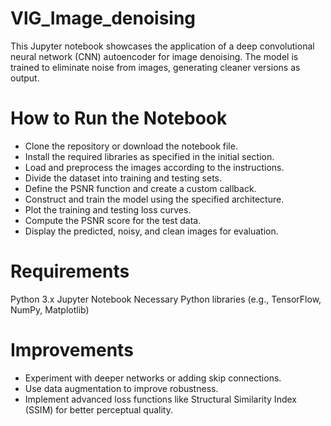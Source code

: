 # VlG_Image_denoising
This Jupyter notebook showcases the application of a deep convolutional neural network (CNN) autoencoder for image denoising. The model is 
trained to eliminate noise from images, generating cleaner versions as output.

# How to Run the Notebook

* Clone the repository or download the notebook file.
* Install the required libraries as specified in the initial section.
* Load and preprocess the images according to the instructions.
* Divide the dataset into training and testing sets.
* Define the PSNR function and create a custom callback.
* Construct and train the model using the specified architecture.
* Plot the training and testing loss curves.
* Compute the PSNR score for the test data.
* Display the predicted, noisy, and clean images for evaluation.

# Requirements
Python 3.x
Jupyter Notebook
Necessary Python libraries (e.g., TensorFlow, NumPy, Matplotlib)

# Improvements
* Experiment with deeper networks or adding skip connections.
* Use data augmentation to improve robustness.
* Implement advanced loss functions like Structural Similarity Index (SSIM) for better perceptual quality.



